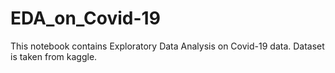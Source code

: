 # EDA_on_Covid-19
This notebook contains Exploratory Data Analysis on Covid-19 data. Dataset is taken from kaggle.
